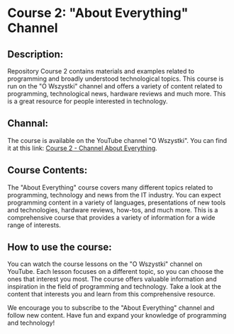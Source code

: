 # **Course 2: "About Everything" Channel**

## **Description:**
Repository Course 2 contains materials and examples related to programming and broadly understood technological topics. This course is run on the "O Wszystki" channel and offers a variety of content related to programming, technological news, hardware reviews and much more. This is a great resource for people interested in technology.

## **Channal:**
The course is available on the YouTube channel "O Wszystki". You can find it at this link: [Course 2 - Channel About Everything](https://www.youtube.com/watch?v=zMp_KeU5wKA&list=PL6aekdNhY7DBvSnK0HUUBb-OH4y41HoZw&index=2).

## **Course Contents:**
The "About Everything" course covers many different topics related to programming, technology and news from the IT industry. You can expect programming content in a variety of languages, presentations of new tools and technologies, hardware reviews, how-tos, and much more. This is a comprehensive course that provides a variety of information for a wide range of interests.

## **How to use the course:**
You can watch the course lessons on the "O Wszystki" channel on YouTube. Each lesson focuses on a different topic, so you can choose the ones that interest you most. The course offers valuable information and inspiration in the field of programming and technology. Take a look at the content that interests you and learn from this comprehensive resource.

We encourage you to subscribe to the "About Everything" channel and follow new content. Have fun and expand your knowledge of programming and technology!
